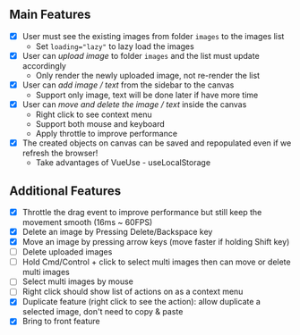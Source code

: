 ## Main Features

- [x] User must see the existing images from folder `images` to the images list
  - Set `loading="lazy"` to lazy load the images
- [x] User can _upload image_ to folder `images` and the list must update accordingly
  - Only render the newly uploaded image, not re-render the list
- [x] User can _add image / text_ from the sidebar to the canvas
  - Support only image, text will be done later if have more time
- [x] User can _move and delete the image / text_ inside the canvas
  - Right click to see context menu
  - Support both mouse and keyboard
  - Apply throttle to improve performance
- [x] The created objects on canvas can be saved and repopulated even if we refresh the browser!
  - Take advantages of VueUse - useLocalStorage

## Additional Features

- [x] Throttle the drag event to improve performance but still keep the movement smooth (16ms ~ 60FPS)
- [x] Delete an image by Pressing Delete/Backspace key
- [x] Move an image by pressing arrow keys (move faster if holding Shift key)
- [ ] Delete uploaded images
- [ ] Hold Cmd/Control + click to select multi images then can move or delete multi images
- [ ] Select multi images by mouse
- [ ] Right click should show list of actions on as a context menu
- [x] Duplicate feature (right click to see the action): allow duplicate a selected image, don't need to copy & paste
- [x] Bring to front feature
